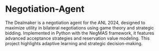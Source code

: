 # Negotiation-Agent
The Dealmaker is a negotiation agent for the ANL 2024, designed to maximize utility in bilateral negotiations using game theory and strategic bidding. Implemented in Python with the NegMAS framework, it features advanced acceptance strategies and reservation value modeling. This project highlights adaptive learning and strategic decision-making.
